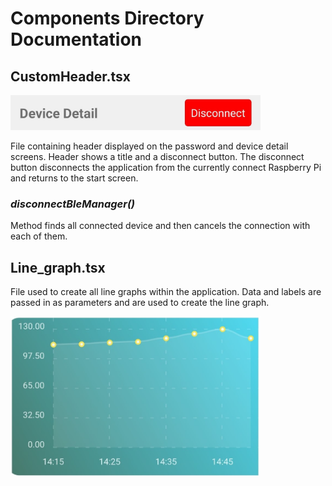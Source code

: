# Components Directory Documentation

## **CustomHeader.tsx**
<img src="images/bt_custom_header.jpg" alt="drawing" width="400"/>

File containing header displayed on the password and device detail screens. Header shows a title and a disconnect button. The disconnect button disconnects the application from the currently connect Raspberry Pi and returns to the start screen.

  ### *disconnectBleManager()*
  Method finds all connected device and then cancels the connection with each of them.

## **Line_graph.tsx**
File used to create all line graphs within the application. Data and labels are passed in as parameters and are used to create the line graph.

<img src="images/bt_line_graph.jpg" alt="drawing" width="400"/>



